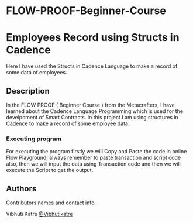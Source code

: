 # FLOW-PROOF-Beginner-Course

# Employees Record using Structs in Cadence
Here I have used the Structs in Cadence Language to make a record of some data of employees.

## Description
In the FLOW PROOF ( Beginner Course ) from the Metacrafters, I have learned about the Cadence Language Programming which is used for the develpoment of Smart Contracts. In this project I am using structures in Cadence to make a record of some employee data.

### Executing program
For executing the program firstly we will Copy and Paste the code in online Flow Playground, always remember to paste transaction and script code also, then we will input the data using Transaction code and then we will execute the Script to get the output.

## Authors
Contributors names and contact info

Vibhuti Katre
[@Vibhutikatre](https://twitter.com/Vibhutikatre)



